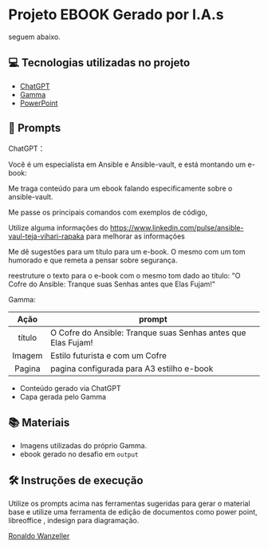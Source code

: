 
# Projeto EBOOK Gerado por I.A.s

seguem abaixo.

## 💻 Tecnologias utilizadas no projeto

- [ChatGPT](https://chat.openai.com/) 
- [Gamma](https://gamma.app)
- [PowerPoint](https://www.microsoft.com/en/microsoft-365/powerpoint)

## 🧠 Prompts


ChatGPT：

Você é um especialista em Ansible e Ansible-vault, e está montando um e-book:

Me traga conteúdo para um ebook falando especificamente sobre o ansible-vault.

Me passe os principais comandos com exemplos de código,

Utilize alguma informações do https://www.linkedin.com/pulse/ansible-vaul-teja-vihari-rapaka para melhorar as informações

Me dê sugestões para um título para um e-book. O mesmo com um tom humorado e que remeta a pensar sobre segurança.

reestruture o texto para o e-book com o mesmo tom dado ao título: "O Cofre do Ansible: Tranque suas Senhas antes que Elas Fujam!"

Gamma:

|  Ação  | prompt                                                                                 |
| :----: | -------------------------------------------------------------------------------------- |
| título | O Cofre do Ansible: Tranque suas Senhas antes que Elas Fujam! |
| Imagem | Estilo futurista e com um Cofre|
| Pagina | pagina configurada para A3 estilho e-book|


- Conteúdo gerado via ChatGPT
- Capa gerada pelo Gamma

## 📚 Materiais

- Imagens utilizadas do próprio Gamma.
- ebook gerado no desafio em `output`

## 🛠️ Instruções de execução

Utilize os prompts acima nas ferramentas sugeridas para gerar o material base e utilize uma ferramenta de edição de documentos como power point, libreoffice , indesign para diagramação.

[Ronaldo Wanzeller](https://github.com/WanzellerRP)
